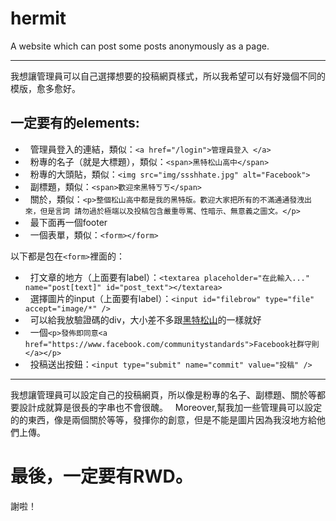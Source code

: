 # hermit
A website which can post some posts anonymously as a page.
______
我想讓管理員可以自己選擇想要的投稿網頁樣式，所以我希望可以有好幾個不同的模版，愈多愈好。

## 一定要有的elements:
*   管理員登入的連結，類似：`<a href="/login">管理員登入 </a>`
*   粉專的名子（就是大標題），類似：`<span>黑特松山高中</span>`
*   粉專的大頭貼，類似：`<img src="img/ssshhate.jpg" alt="Facebook">`
*   副標題，類似：`<span>歡迎來黑特ㄎㄎ</span>`
*   關於，類似：`<p>整個松山高中都是我的黑特版。歡迎大家把所有的不滿通通發洩出來，但是言詞 請勿過於極端以及投稿包含嚴重辱罵、性暗示、無意義之圖文。</p>`
*   最下面再一個footer
*   一個表單，類似：`<form></form>`

以下都是包在`<form>`裡面的：
*   打文章的地方（上面要有label）：`<textarea placeholder="在此輸入..." name="post[text]" id="post_text"></textarea>`
*   選擇圖片的input（上面要有label）：`<input id="filebrow" type="file" accept="image/*" />`
*   可以給我放驗證碼的div，大小差不多跟<a href="http://www.disam.asia/#portfolio">黑特松山</a>的一樣就好
*   一個`<p>發佈即同意<a href="https://www.facebook.com/communitystandards">Facebook社群守則</a></p>`
*   投稿送出按鈕：`<input type="submit" name="commit" value="投稿" />`

_____
我想讓管理員可以設定自己的投稿網頁，所以像是粉專的名子、副標題、關於等都要設計成就算是很長的字串也不會很醜。
   
Moreover,幫我加一些管理員可以設定的的東西，像是兩個關於等等，發揮你的創意，但是不能是圖片因為我沒地方給他們上傳。

# 最後，一定要有RWD。
謝啦！
